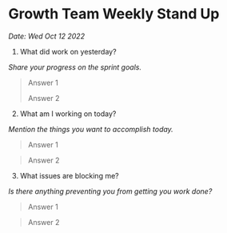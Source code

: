 # **Growth Team Weekly Stand Up**
_Date: Wed Oct 12 2022_

1. What did work on yesterday? 

_Share your progress on the sprint goals._

> Answer 1
> 
> Answer 2


2. What am I working on today? 

_Mention the things you want to accomplish today._

> Answer 1

> Answer 2


3. What issues are blocking me? 

_Is there anything preventing you from getting you work done?_

> Answer 1

> Answer 2
